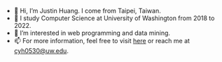 - 👋  Hi, I’m Justin Huang. I come from Taipei, Taiwan.
- 🏫  I study Computer Science at University of Washington from 2018 to 2022.
- 👀  I’m interested in web programming and data mining.
- 📫  For more information, feel free to visit [here](https://cyh0530.github.io/) or reach me at <cyh0530@uw.edu>.
